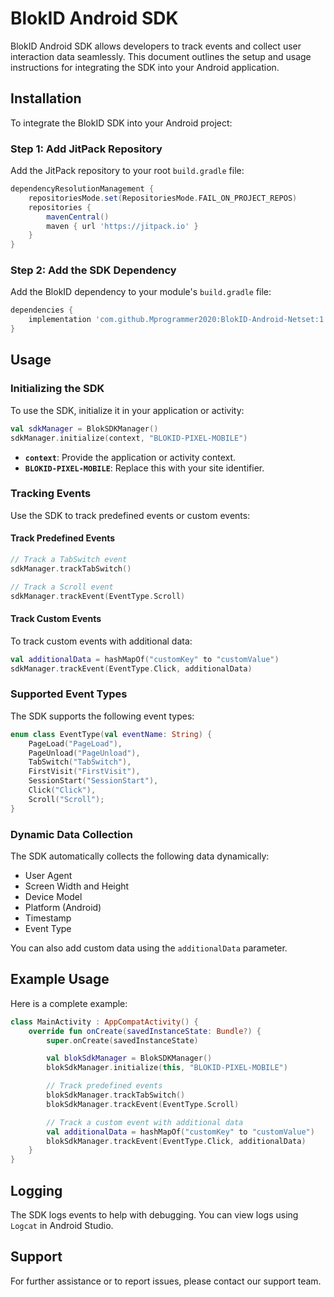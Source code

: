 # BlokID Android SDK

BlokID Android SDK allows developers to track events and collect user interaction data seamlessly. This document outlines the setup and usage instructions for integrating the SDK into your Android application.

## Installation

To integrate the BlokID SDK into your Android project:

### Step 1: Add JitPack Repository
Add the JitPack repository to your root `build.gradle` file:

```gradle
dependencyResolutionManagement {
    repositoriesMode.set(RepositoriesMode.FAIL_ON_PROJECT_REPOS)
    repositories {
        mavenCentral()
        maven { url 'https://jitpack.io' }
    }
}
```

### Step 2: Add the SDK Dependency
Add the BlokID dependency to your module's `build.gradle` file:

```gradle
dependencies {
    implementation 'com.github.Mprogrammer2020:BlokID-Android-Netset:1.0.0'
}
```

## Usage

### Initializing the SDK
To use the SDK, initialize it in your application or activity:

```kotlin
val sdkManager = BlokSDKManager()
sdkManager.initialize(context, "BLOKID-PIXEL-MOBILE")
```
- **`context`**: Provide the application or activity context.
- **`BLOKID-PIXEL-MOBILE`**: Replace this with your site identifier.

### Tracking Events
Use the SDK to track predefined events or custom events:

#### Track Predefined Events
```kotlin
// Track a TabSwitch event
sdkManager.trackTabSwitch()

// Track a Scroll event
sdkManager.trackEvent(EventType.Scroll)
```

#### Track Custom Events
To track custom events with additional data:

```kotlin
val additionalData = hashMapOf("customKey" to "customValue")
sdkManager.trackEvent(EventType.Click, additionalData)
```

### Supported Event Types
The SDK supports the following event types:

```kotlin
enum class EventType(val eventName: String) {
    PageLoad("PageLoad"),
    PageUnload("PageUnload"),
    TabSwitch("TabSwitch"),
    FirstVisit("FirstVisit"),
    SessionStart("SessionStart"),
    Click("Click"),
    Scroll("Scroll");
}
```

### Dynamic Data Collection
The SDK automatically collects the following data dynamically:
- User Agent
- Screen Width and Height
- Device Model
- Platform (Android)
- Timestamp
- Event Type

You can also add custom data using the `additionalData` parameter.

## Example Usage

Here is a complete example:

```kotlin
class MainActivity : AppCompatActivity() {
    override fun onCreate(savedInstanceState: Bundle?) {
        super.onCreate(savedInstanceState)

        val blokSdkManager = BlokSDKManager()
        blokSdkManager.initialize(this, "BLOKID-PIXEL-MOBILE")

        // Track predefined events
        blokSdkManager.trackTabSwitch()
        blokSdkManager.trackEvent(EventType.Scroll)

        // Track a custom event with additional data
        val additionalData = hashMapOf("customKey" to "customValue")
        blokSdkManager.trackEvent(EventType.Click, additionalData)
    }
}
```

## Logging
The SDK logs events to help with debugging. You can view logs using `Logcat` in Android Studio.

## Support
For further assistance or to report issues, please contact our support team.

